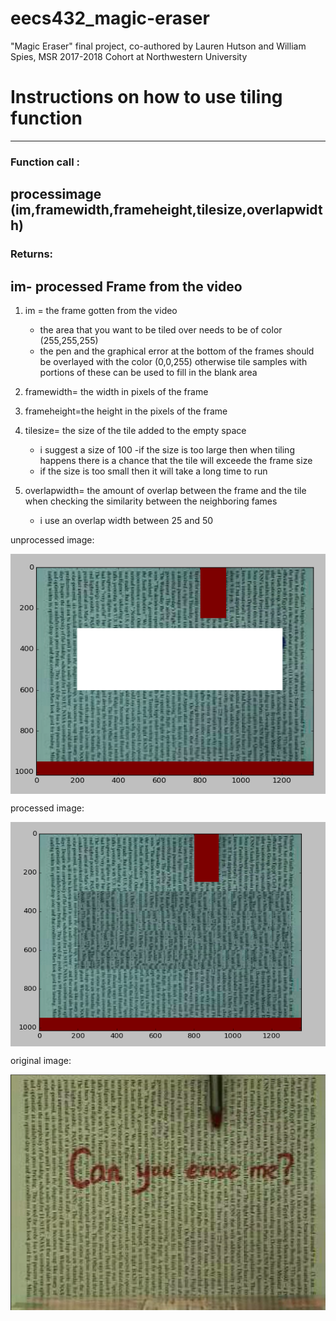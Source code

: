 # eecs432_magic-eraser
"Magic Eraser" final project, co-authored by Lauren Hutson and William Spies, MSR 2017-2018 Cohort at Northwestern University 

# Instructions on how to use tiling function
----------------
### Function call : 
processimage (im,framewidth,frameheight,tilesize,overlapwidth)
----------------
### Returns: 
im- processed Frame from the video 
----------------

1) im = the frame gotten from the video
	- the area that you want to be tiled over needs to be of color (255,255,255)
	- the pen and the graphical error at the bottom of the frames should be overlayed with the color 
	(0,0,255) otherwise tile samples with portions of these can be used to fill in the blank area

2) framewidth= the width in pixels of the frame

3) frameheight=the height in the pixels of the frame

4) tilesize= the size of the tile added to the empty space
	- i suggest a size of 100
	-if the size is too large then when tiling happens there is a chance that the tile will exceede
	the frame size
	- if the size is too small then it will take a long time to run
5) overlapwidth= the amount of overlap between the frame and the tile when checking the similarity between the neighboring fames
	- i use an overlap width between 25 and 50

unprocessed image: 

<img src="./unprocessed_image.png" width="640"
      style="margin-left:auto; margin-right:auto; display:block;"/>

processed image:

<img src="./example_frame_processes.png" width="640"
      style="margin-left:auto; margin-right:auto; display:block;"/>

original image:

<img src="./frame.png" width="640"
      style="margin-left:auto; margin-right:auto; display:block;"/>

